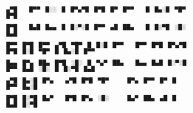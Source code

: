 <p>▄▀█   █▀▀ █░░ █ █▀▄▀█ █▀█ █▀ █▀▀   █ █▄░█ ▀█▀ █▀█</p>
<p>█▀█   █▄█ █▄▄ █ █░▀░█ █▀▀ ▄█ ██▄   █ █░▀█ ░█░ █▄█</p>


<p>█▀▀ █▀█ █▀▀ ▄▀█ ▀█▀ █ █░█ █▀▀   █▀▀ █▀█ █▀▄▀█ █▀█ █░█ ▀█▀ █ █▄░█ █▀▀</p>
<p>█▄▄ █▀▄ ██▄ █▀█ ░█░ █ ▀▄▀ ██▄   █▄▄ █▄█ █░▀░█ █▀▀ █▄█ ░█░ █ █░▀█ █▄█</p>


<p>▄▀█ █▄░█ █▀▄   ▄▀█ █▀█ ▀█▀     █▀▄ █▀▀ █▀ █ █▀▀ █▄░█</p>
<p>█▀█ █░▀█ █▄▀   █▀█ █▀▄ ░█░     █▄▀ ██▄ ▄█ █ █▄█ █░▀█</p>
